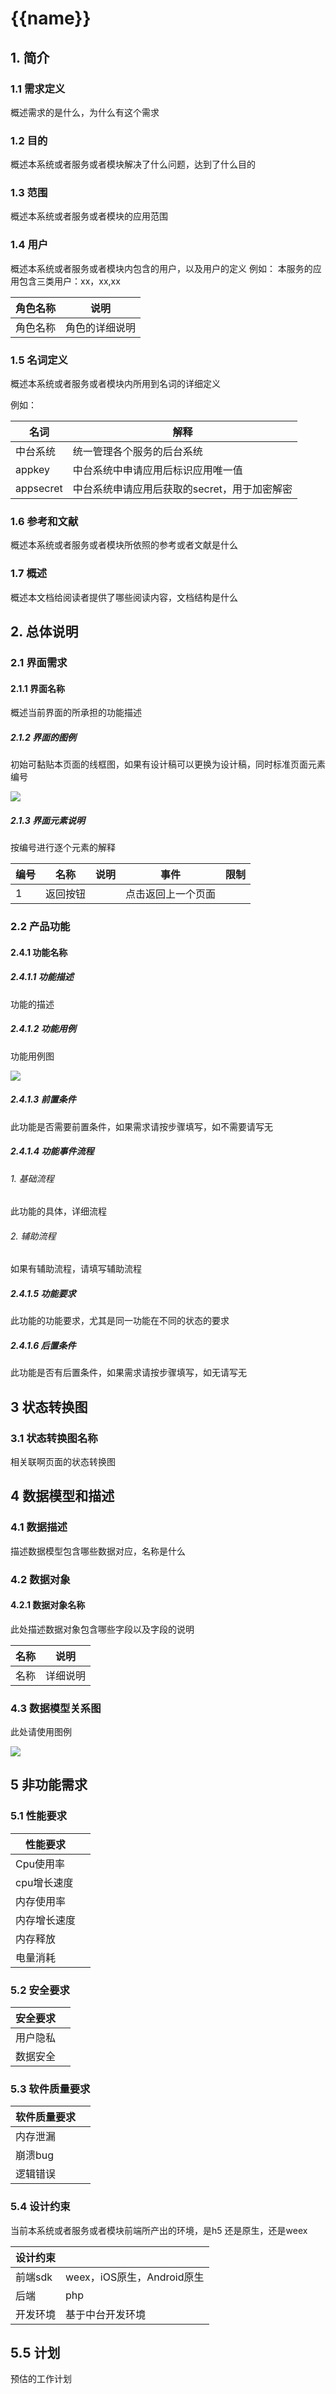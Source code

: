 # {{name}}

## 1. 简介
### 1.1 需求定义
概述需求的是什么，为什么有这个需求

### 1.2 目的
概述本系统或者服务或者模块解决了什么问题，达到了什么目的

### 1.3 范围
概述本系统或者服务或者模块的应用范围

### 1.4 用户
概述本系统或者服务或者模块内包含的用户，以及用户的定义
例如：
本服务的应用包含三类用户：xx，xx,xx

|角色名称|说明|
|-------|---|
|角色名称|角色的详细说明|


### 1.5 名词定义
概述本系统或者服务或者模块内所用到名词的详细定义

例如：

|名词|解释|
|---|---|
|中台系统|统一管理各个服务的后台系统|
|appkey|中台系统中申请应用后标识应用唯一值|
|appsecret|中台系统申请应用后获取的secret，用于加密解密|

### 1.6 参考和文献
概述本系统或者服务或者模块所依照的参考或者文献是什么

### 1.7 概述
概述本文档给阅读者提供了哪些阅读内容，文档结构是什么
## 2. 总体说明
### 2.1 界面需求
#### 2.1.1 界面名称
概述当前界面的所承担的功能描述

##### 2.1.2 界面的图例

初始可黏贴本页面的线框图，如果有设计稿可以更换为设计稿，同时标准页面元素编号

![](https://leanote.com/api/file/getImage?fileId=59b78802ab644142ce0020bf)

##### 2.1.3 界面元素说明

按编号进行逐个元素的解释

|编号|名称|说明|事件|限制|
|---|----|---|---|---|
|1|返回按钮||点击返回上一个页面||

### 2.2 产品功能
#### 2.4.1 功能名称
##### 2.4.1.1 功能描述
功能的描述
##### 2.4.1.2 功能用例

功能用例图

![](https://img2.ciurl.cn/flashsale/upload/xinfotek_upload/2017/09/12/1505216863693962.jpg)

##### 2.4.1.3 前置条件
此功能是否需要前置条件，如果需求请按步骤填写，如不需要请写无

##### 2.4.1.4 功能事件流程

###### 1. 基础流程
此功能的具体，详细流程

###### 2. 辅助流程
如果有辅助流程，请填写辅助流程

##### 2.4.1.5 功能要求
此功能的功能要求，尤其是同一功能在不同的状态的要求

##### 2.4.1.6 后置条件
此功能是否有后置条件，如果需求请按步骤填写，如无请写无

## 3 状态转换图

### 3.1 状态转换图名称
相关联啊页面的状态转换图


## 4 数据模型和描述
### 4.1 数据描述
描述数据模型包含哪些数据对应，名称是什么
### 4.2 数据对象
#### 4.2.1 数据对象名称

此处描述数据对象包含哪些字段以及字段的说明

|名称|说明|
|---|---|
|名称|详细说明|

### 4.3 数据模型关系图

此处请使用图例

![](https://leanote.com/api/file/getImage?fileId=59b6311eab64414ff300141d)

## 5 非功能需求
### 5.1 性能要求


|性能要求||
|---|---|
|Cpu使用率||
|cpu增长速度||
|内存使用率||
|内存增长速度||
|内存释放||
|电量消耗||


### 5.2 安全要求
|安全要求||
|---|---|
|用户隐私||
|数据安全||
### 5.3 软件质量要求
|软件质量要求||
|---|---|
|内存泄漏||
|崩溃bug||
|逻辑错误||
### 5.4 设计约束
当前本系统或者服务或者模块前端所产出的环境，是h5 还是原生，还是weex

|设计约束||
|---|---|
|前端sdk|weex，iOS原生，Android原生|
|后端|php|
|开发环境|基于中台开发环境|
## 5.5 计划

预估的工作计划


